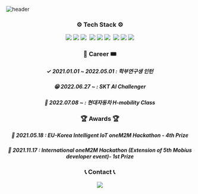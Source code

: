![header](https://capsule-render.vercel.app/api?type=soft&color=auto&height=150&section=header&text=sang9n&fontSize=70&animation=twinkling)

<h3 align="center"> ⚙️ Tech Stack ⚙️ </h3>

<p align="center">
  <img src="https://img.shields.io/badge/Python-3766AB?style=flat-square&logo=Python&logoColor=white"/></a>
  <img src="https://img.shields.io/badge/linux-FCC624?style=for-the-badge&logo=linux&logoColor=black"/></a>
  <img src="https://img.shields.io/badge/ros-%230A0FF9.svg?style=for-the-badge&logo=ros&logoColor=white"/></a>&nbsp
  <img src="https://img.shields.io/badge/-RaspberryPi-C51A4A?style=for-the-badge&logo=Raspberry-Pi"/></a>
  <img src="https://img.shields.io/badge/C++-00599C?style=flat-square&logo=C%2B%2B&logoColor=white"/></a>
  <img src="https://img.shields.io/badge/azure-%230072C6.svg?style=for-the-badge&logo=microsoftazure&logoColor=white"/></a>&nbsp
  <img src="https://img.shields.io/badge/kubernetes-%23326ce5.svg?style=for-the-badge&logo=kubernetes&logoColor=white"/></a>
  <img src="https://img.shields.io/badge/C-A8B9CC?style=flat-square&logo=C&logoColor=white"/></a>
  <img src="https://img.shields.io/badge/Django-092E20?style=flat-square&logo=Django&logoColor=white"/></a> 
</p>

<h3 align="center"> 🎫 Career 🎟 </h3>
<h5 align="center">✓ 2021.01.01 ~ 2022.05.01 : 학부연구생 인턴</h5>
<h5 align="center">😁 2022.06.27 ~            : SKT AI Challenger</h5>
<h5 align="center">🙂 2022.07.08 ~            : 현대자동차 H-mobility Class</h5>


<h3 align="center"> 🏆 Awards 🏆</h3>
<h5 align="center">🏅 2021.05.18 : EU-Korea Intelligent IoT oneM2M Hackathon - 4th Prize</h5>

<!-- [네이버 바로가기](http://www.naver.com/) -->


<h5 align="center">🥇 2021.11.17 : International oneM2M Hackathon (Extension of 5th Mobius developer event)- 1st Prize</h5>


<h3 align="center"> 📞 Contact 📞</h3>

<p align="center">
<a href="mailto:ks103601@gmail.com"><img src="https://img.shields.io/badge/Gmail-d14836?style=flat-square&logo=Gmail&logoColor=white&link=ks103601@gmail.com"/></a>
</p>

